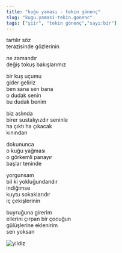 ```yaml
---
title: "kuğu yaması - tekin gönenç"
slug: "kugu.yamasi-tekin.gonenc"
tags: ["şiir", "tekin gönenç","sayı:bir"]
---
```


tartılır söz  
terazisinde gözlerinin

ne zamandır\
değiş tokuş bakışlarımız

bir kuş uçumu\
gider geliriz\
ben sana sen bana\
o dudak senin\
bu dudak benim

biz aslında\
birer sustalıyızdır seninle\
ha çıktı ha çıkacak\
kınından

dokununca\
o kuğu yağması\
o görkemli panayır\
başlar teninde

yorgunsam\
bil ki yokluğundandır\
indiğimse\
kuytu sokaklarıdır\
iç çekişlerinin

buyruğuna girerim\
ellerini çırpan bir çocuğun\
gülüşlerine eklenirim\
sen yoksan



![yildiz](/img/1_22.jpg)

